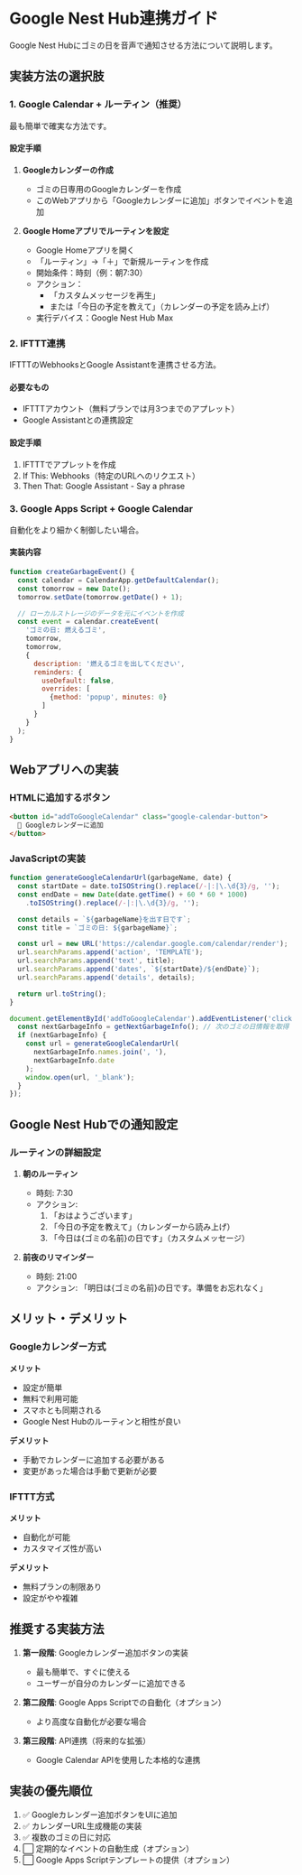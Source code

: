 # Google Nest Hub連携ガイド

Google Nest Hubにゴミの日を音声で通知させる方法について説明します。

## 実装方法の選択肢

### 1. Google Calendar + ルーティン（推奨）
最も簡単で確実な方法です。

#### 設定手順
1. **Googleカレンダーの作成**
   - ゴミの日専用のGoogleカレンダーを作成
   - このWebアプリから「Googleカレンダーに追加」ボタンでイベントを追加

2. **Google Homeアプリでルーティンを設定**
   - Google Homeアプリを開く
   - 「ルーティン」→「＋」で新規ルーティンを作成
   - 開始条件：時刻（例：朝7:30）
   - アクション：
     - 「カスタムメッセージを再生」
     - または「今日の予定を教えて」（カレンダーの予定を読み上げ）
   - 実行デバイス：Google Nest Hub Max

### 2. IFTTT連携
IFTTTのWebhooksとGoogle Assistantを連携させる方法。

#### 必要なもの
- IFTTTアカウント（無料プランでは月3つまでのアプレット）
- Google Assistantとの連携設定

#### 設定手順
1. IFTTTでアプレットを作成
2. If This: Webhooks（特定のURLへのリクエスト）
3. Then That: Google Assistant - Say a phrase

### 3. Google Apps Script + Google Calendar
自動化をより細かく制御したい場合。

#### 実装内容
```javascript
function createGarbageEvent() {
  const calendar = CalendarApp.getDefaultCalendar();
  const tomorrow = new Date();
  tomorrow.setDate(tomorrow.getDate() + 1);

  // ローカルストレージのデータを元にイベントを作成
  const event = calendar.createEvent(
    'ゴミの日: 燃えるゴミ',
    tomorrow,
    tomorrow,
    {
      description: '燃えるゴミを出してください',
      reminders: {
        useDefault: false,
        overrides: [
          {method: 'popup', minutes: 0}
        ]
      }
    }
  );
}
```

## Webアプリへの実装

### HTMLに追加するボタン
```html
<button id="addToGoogleCalendar" class="google-calendar-button">
  📅 Googleカレンダーに追加
</button>
```

### JavaScriptの実装
```javascript
function generateGoogleCalendarUrl(garbageName, date) {
  const startDate = date.toISOString().replace(/-|:|\.\d{3}/g, '');
  const endDate = new Date(date.getTime() + 60 * 60 * 1000)
    .toISOString().replace(/-|:|\.\d{3}/g, '');

  const details = `${garbageName}を出す日です`;
  const title = `ゴミの日: ${garbageName}`;

  const url = new URL('https://calendar.google.com/calendar/render');
  url.searchParams.append('action', 'TEMPLATE');
  url.searchParams.append('text', title);
  url.searchParams.append('dates', `${startDate}/${endDate}`);
  url.searchParams.append('details', details);

  return url.toString();
}

document.getElementById('addToGoogleCalendar').addEventListener('click', function() {
  const nextGarbageInfo = getNextGarbageInfo(); // 次のゴミの日情報を取得
  if (nextGarbageInfo) {
    const url = generateGoogleCalendarUrl(
      nextGarbageInfo.names.join(', '),
      nextGarbageInfo.date
    );
    window.open(url, '_blank');
  }
});
```

## Google Nest Hubでの通知設定

### ルーティンの詳細設定
1. **朝のルーティン**
   - 時刻: 7:30
   - アクション:
     1. 「おはようございます」
     2. 「今日の予定を教えて」（カレンダーから読み上げ）
     3. 「今日は{ゴミの名前}の日です」（カスタムメッセージ）

2. **前夜のリマインダー**
   - 時刻: 21:00
   - アクション: 「明日は{ゴミの名前}の日です。準備をお忘れなく」

## メリット・デメリット

### Googleカレンダー方式
**メリット**
- 設定が簡単
- 無料で利用可能
- スマホとも同期される
- Google Nest Hubのルーティンと相性が良い

**デメリット**
- 手動でカレンダーに追加する必要がある
- 変更があった場合は手動で更新が必要

### IFTTT方式
**メリット**
- 自動化が可能
- カスタマイズ性が高い

**デメリット**
- 無料プランの制限あり
- 設定がやや複雑

## 推奨する実装方法

1. **第一段階**: Googleカレンダー追加ボタンの実装
   - 最も簡単で、すぐに使える
   - ユーザーが自分のカレンダーに追加できる

2. **第二段階**: Google Apps Scriptでの自動化（オプション）
   - より高度な自動化が必要な場合

3. **第三段階**: API連携（将来的な拡張）
   - Google Calendar APIを使用した本格的な連携

## 実装の優先順位

1. ✅ Googleカレンダー追加ボタンをUIに追加
2. ✅ カレンダーURL生成機能の実装
3. ✅ 複数のゴミの日に対応
4. ⬜ 定期的なイベントの自動生成（オプション）
5. ⬜ Google Apps Scriptテンプレートの提供（オプション）